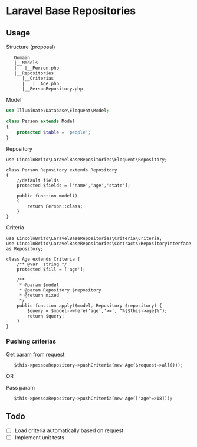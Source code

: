 # Laravel Base Repositories

## Usage

Structure (proposal)
```
   Domain
   |__Models
   |   |__Person.php
   |__Repositories
      |__Criterias
      |   |__Age.php
      |__PersonRepository.php
```

Model 
```php
use Illuminate\Database\Eloquent\Model;

class Person extends Model
{
    protected $table = 'people';
}
```

Repository
```
use LincolnBrito\LaravelBaseRepositories\Eloquent\Repository;

class Person Repository extends Repository
{
    //default fields
    protected $fields = ['name','age','state'];

    public function model()
    {
        return Person::class;
    }
}
```

Criteria
```
use LincolnBrito\LaravelBaseRepositories\Criteria\Criteria;
use LincolnBrito\LaravelBaseRepositories\Contracts\RepositoryInterface as Repository;

class Age extends Criteria {
    /** @var  string */
    protected $fill = ['age'];

    /**
     * @param $model
     * @param Repository $repository
     * @return mixed
     */
    public function apply($model, Repository $repository) {
        $query = $model->where('age','>=', "%{$this->age}%");                       
        return $query;
    }
}
```

### Pushing criterias

Get param from request
```
   $this->pessoaRepository->pushCriteria(new Age($request->all()));    
```

OR

Pass param
```
   $this->pessoaRepository->pushCriteria(new Age(["age"=>18]));    
```


## Todo
- [ ] Load criteria automatically based on request
- [ ] Implement unit tests 